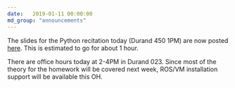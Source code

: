 ```yaml
---
date:   2019-01-11 00:00:00
md_group: "announcements"
---
```

The slides for the Python recitation today (Durand 450 1PM) are now posted <a href="/aa274/pdfs/recitation/python_review.pdf">here</a>. This is estimated to go for about 1 hour.

There are office hours today at 2-4PM in Durand 023. Since most of the theory for the homework will be covered next week, ROS/VM installation support will be available this OH.
 
